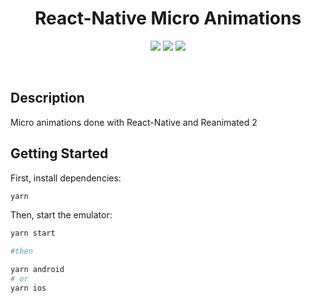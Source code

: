 <p align="center">
  <h1 align="center"> React-Native Micro Animations </h1>
  <p align="center">
  <img src="https://img.shields.io/static/v1?label=&message=MIT&color=FF0&style=for-the-badge&logo=ghost"/>
  <img src="https://img.shields.io/static/v1?label=&message=React-Native&color=61DAFB&style=for-the-badge&logo=React"/>
  <img src="https://img.shields.io/static/v1?label=&message=Typescript&color=007ACC&style=for-the-badge&logo=typescript"/>

</p>
<br>

## Description

Micro animations done with React-Native and Reanimated 2

## Getting Started

First, install dependencies:

```bash
yarn
```

Then, start the emulator:

```bash
yarn start

#then

yarn android
# or
yarn ios
```
